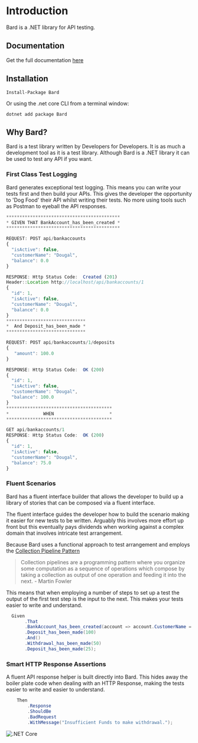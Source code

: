 
# Introduction

Bard is a .NET library for API testing.

## Documentation

Get the full documentation [here](https://bard-1.gitbook.io/bard/)

## Installation

```text
Install-Package Bard
```

Or using the .net core CLI from a terminal window:

```text
dotnet add package Bard
```

## Why Bard?

Bard is a test library written by Developers for Developers. It is as much a development tool as it is a test library. Although Bard is a .NET library it can be used to test any API if you want.

### First Class Test Logging

Bard generates exceptional test logging. This means you can write your tests first and then build your APIs. This gives the developer the opportunity to 'Dog Food' their API whilst writing their tests. No more using tools such as Postman to eyeball the API responses.

```javascript
*******************************************
* GIVEN THAT BankAccount_has_been_created *
*******************************************

REQUEST: POST api/bankaccounts
{  
  "isActive": false,
  "customerName": "Dougal",
  "balance": 0.0
}

RESPONSE: Http Status Code:  Created (201)
Header::Location http://localhost/api/bankaccounts/1
{
  "id": 1,
  "isActive": false,
  "customerName": "Dougal",
  "balance": 0.0
}
******************************
*  And Deposit_has_been_made *
******************************

REQUEST: POST api/bankaccounts/1/deposits
{
   "amount": 100.0
}

RESPONSE: Http Status Code:  OK (200)
{
  "id": 1,
  "isActive": false,
  "customerName": "Dougal",
  "balance": 100.0
}
****************************************
*             WHEN                     *
****************************************

GET api/bankaccounts/1
RESPONSE: Http Status Code:  OK (200)
{
  "id": 1,
  "isActive": false,
  "customerName": "Dougal",
  "balance": 75.0
}

```

### Fluent Scenarios

Bard has a fluent interface builder that allows the developer to build up a library of stories that can be composed via a fluent interface.

The fluent interface guides the developer how to build the scenario making it easier for new tests to be written. Arguably this involves more effort up front but this eventually pays dividends when working against a complex domain that involves intricate test arrangement.

Because Bard uses a functional approach to test arrangement and employs the [Collection Pipeline Pattern](https://martinfowler.com/articles/collection-pipeline/) 

> Collection pipelines are a programming pattern where you organize some computation as a sequence of operations which compose by taking a collection as output of one operation and feeding it into the next. - Martin Fowler

This means that when employing a number of steps to set up a test the output of the first test step is the input to the next. This makes your tests easier to write and understand.

```csharp
  Given
       .That
       .BankAccount_has_been_created(account => account.CustomerName = "Dougal")
       .Deposit_has_been_made(100)
       .And()
       .Withdrawal_has_been_made(50)
       .Deposit_has_been_made(25);
```

### Smart HTTP Response Assertions

A fluent API response helper is built directly into Bard. This hides away the boiler plate code when dealing with an HTTP Response, making the tests easier to write and easier to understand.

```csharp
    Then
        .Response
        .ShouldBe
        .BadRequest
        .WithMessage("Insufficient Funds to make withdrawal.");
```






![.NET Core](https://github.com/sjclark76/bard/workflows/.NET%20Core/badge.svg?branch=master)
